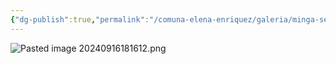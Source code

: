 ```yaml
---
{"dg-publish":true,"permalink":"/comuna-elena-enriquez/galeria/minga-septiembre-2024/","dgPassFrontmatter":true}
---
```


![Pasted image 20240916181612.png](/img/user/COMUNA%20ELENA%20ENRIQUEZ/GALER%C3%8DA/Pasted%20image%2020240916181612.png)

